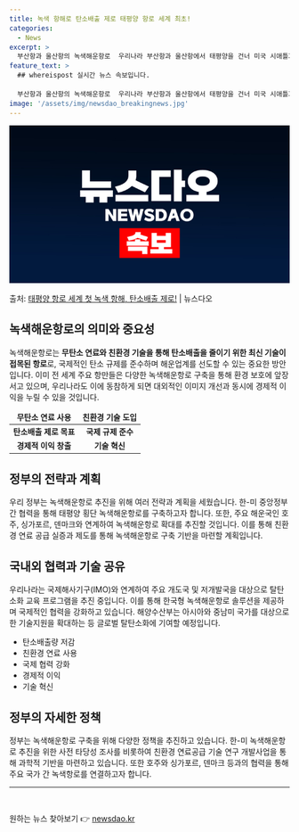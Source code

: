 ```yaml
---
title: 녹색 항해로 탄소배출 제로 태평양 항로 세계 최초!
categories:
  - News
excerpt: >
  부산항과 울산항의 녹색해운항로  우리나라 부산항과 울산항에서 태평양을 건너 미국 시애틀과 타코마항으로 이어지…
feature_text: >
  ## whereispost 실시간 뉴스 속보입니다.

  부산항과 울산항의 녹색해운항로  우리나라 부산항과 울산항에서 태평양을 건너 미국 시애틀과 타코마항으로 이어지…
image: '/assets/img/newsdao_breakingnews.jpg'
---
```


![뉴스다오 속보](/assets/img/newsdao_breakingnews.jpg)

<p>출처: <a href="https://newsdao.kr/4553" rel="dofollow">태평양 항로 세계 첫 녹색 항해, 탄소배출 제로!</a> | 뉴스다오</p>

<h2 data-ke-size="size26">녹색해운항로의 의미와 중요성</h2>
<p data-ke-size="size16">녹색해운항로는 <b>무탄소 연료와 친환경 기술을 통해 탄소배출을 줄이기 위한 최신 기술이 접목된 항로</b>로, 국제적인 탄소 규제를 준수하며 해운업계를 선도할 수 있는 중요한 방안입니다. 이미 전 세계 주요 항만들은 다양한 녹색해운항로 구축을 통해 환경 보호에 앞장서고 있으며, 우리나라도 이에 동참하게 되면 대외적인 이미지 개선과 동시에 경제적 이익을 누릴 수 있을 것입니다.</p>

<table>
    <thead>
        <tr>
            <td style="text-align: center; height: 17px;"><b>무탄소 연료 사용</b></td>
            <td style="text-align: center; height: 17px;"><b>친환경 기술 도입</b></td>
        </tr>
    </thead>
    <tbody>
        <tr>
            <td style="text-align: center; height: 17px;"><b>탄소배출 제로 목표</b></td>
            <td style="text-align: center; height: 17px;"><b>국제 규제 준수</b></td>
        </tr>
        <tr>
            <td style="text-align: center; height: 17px;"><b>경제적 이익 창출</b></td>
            <td style="text-align: center; height: 17px;"><b>기술 혁신</b></td>
        </tr>
    </tbody>
</table>

<h2 data-ke-size="size26">정부의 전략과 계획</h2>
<p data-ke-size="size16">우리 정부는 녹색해운항로 추진을 위해 여러 전략과 계획을 세웠습니다. 한-미 중앙정부 간 협력을 통해 태평양 횡단 녹색해운항로를 구축하고자 합니다. 또한, 주요 해운국인 호주, 싱가포르, 덴마크와 연계하여 녹색해운항로 확대를 추진할 것입니다. 이를 통해 친환경 연료 공급 실증과 제도를 통해 녹색해운항로 구축 기반을 마련할 계획입니다.</p>

<h2 data-ke-size="size26">국내외 협력과 기술 공유</h2>
<p data-ke-size="size16">우리나라는 국제해사기구(IMO)와 연계하여 주요 개도국 및 저개발국을 대상으로 탈탄소화 교육 프로그램을 추진 중입니다. 이를 통해 한국형 녹색해운항로 솔루션을 제공하며 국제적인 협력을 강화하고 있습니다. 해양수산부는 아시아와 중남미 국가를 대상으로 한 기술지원을 확대하는 등 글로벌 탈탄소화에 기여할 예정입니다.</p>

<ul>
    <li>탄소배출량 저감</li>
    <li>친환경 연료 사용</li>
    <li>국제 협력 강화</li>
    <li>경제적 이익</li>
    <li>기술 혁신</li>
</ul>

<h2 data-ke-size="size26">정부의 자세한 정책</h2>
<p data-ke-size="size16">정부는 녹색해운항로 구축을 위해 다양한 정책을 추진하고 있습니다. 한-미 녹색해운항로 추진을 위한 사전 타당성 조사를 비롯하여 친환경 연료공급 기술 연구 개발사업을 통해 과학적 기반을 마련하고 있습니다. 또한 호주와 싱가포르, 덴마크 등과의 협력을 통해 주요 국가 간 녹색항로를 연결하고자 합니다.</p>

<hr>

<p data-ke-size="size16">&nbsp;</p> 

원하는 뉴스 찾아보기 👉 <a href="https://newsdao.kr" rel="dofollow">newsdao.kr</a>


